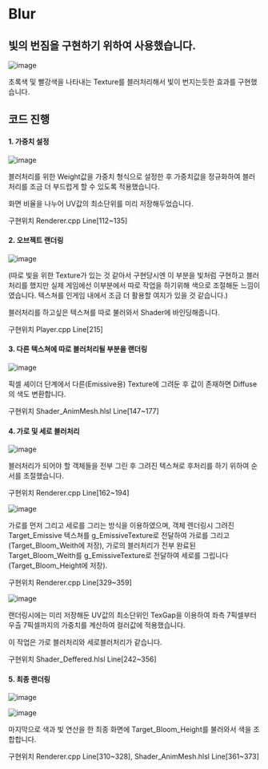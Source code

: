 # Blur

## 빛의 번짐을 구현하기 위하여 사용했습니다.

![image](https://github.com/KimDaeMins/Portfolio/assets/68540137/03054a7c-0fcd-465f-aae2-259deb180b40)

초록색 및 빨강색을 나타내는 Texture를 블러처리해서 빛이 번지는듯한 효과를 구현했습니다. 

## 코드 진행

#### 1. 가중치 설정

![image](https://github.com/KimDaeMins/Portfolio/assets/68540137/d1d32074-96e3-4c5d-a991-a39919b20b65)

블러처리를 위한 Weight값을 가중치 형식으로 설정한 후 가중치값을 정규화하여 블러처리를 조금 더 부드럽게 할 수 있도록 적용했습니다.

화면 비율을 나누어 UV값의 최소단위를 미리 저장해두었습니다.

구현위치 Renderer.cpp Line[112~135]

#### 2. 오브젝트 랜더링

![image](https://github.com/KimDaeMins/Portfolio/assets/68540137/6bac6281-bc90-4a55-b31a-82ba1f8b5940)

(따로 빛을 위한 Texture가 있는 것 같아서 구현당시엔 이 부분을 빛처럼 구현하고 블러처리를 했지만 실제 게임에선 이부분에서 따로 작업을 하기위해 색으로 조절해둔 느낌이였습니다. 텍스쳐를 인게임 내에서 조금 더 활용할 여지가 있을 것 같습니다.)

블러처리를 하고싶은 텍스쳐를 따로 불러와서 Shader에 바인딩해줍니다.

구현위치 Player.cpp Line[215]

#### 3. 다른 텍스쳐에 따로 블러처리될 부분을 랜더링

![image](https://github.com/KimDaeMins/Portfolio/assets/68540137/726bd2c6-5004-468e-9730-60d20d908261)

픽셀 셰이더 단계에서 다른(Emissive용) Texture에 그려둔 후 값이 존재하면 Diffuse의 색도 변환합니다.

구현위치 Shader_AnimMesh.hlsl Line[147~177]

#### 4. 가로 및 세로 블러처리

![image](https://github.com/KimDaeMins/Portfolio/assets/68540137/5e392c3d-14a5-4693-b78c-7578198daa95)

블러처리가 되어야 할 객체들을 전부 그린 후 그려진 텍스쳐로 후처리를 하기 위하여 순서를 조절했습니다.

구현위치 Renderer.cpp Line[162~194]

![image](https://github.com/KimDaeMins/Portfolio/assets/68540137/19558dac-5db8-4c64-98a1-6a204e821227)

가로를 먼저 그리고 세로를 그리는 방식을 이용하였으며, 객체 렌더링시 그려진 Target_Emissive 텍스쳐를 g_EmissiveTexture로 전달하여 가로를 그리고(Target_Bloom_Weith에 저장), 가로의 블러처리가 전부 완료된 Target_Bloom_Weith를 g_EmissiveTexture로 전달하여 세로를 그립니다(Target_Bloom_Height에 저장).

구현위치 Renderer.cpp Line[329~359]

![image](https://github.com/KimDaeMins/Portfolio/assets/68540137/bd86c0af-e8c4-4c5f-840b-da5c355c5371)

랜더링시에는 미리 저장해둔 UV값의 최소단위인 TexGap을 이용하여 좌측 7픽셀부터 우츨 7픽셀까지의 가중치를 계산하여 컬러값에 적용했습니다.

이 작업은 가로 블러처리와 세로블러처리가 같습니다.

구현위치 Shader_Deffered.hlsl Line[242~356]

#### 5. 최종 랜더링

![image](https://github.com/KimDaeMins/Portfolio/assets/68540137/dc523507-7140-43b7-baad-b4e01127d92a)

![image](https://github.com/KimDaeMins/Portfolio/assets/68540137/60a93bb4-32de-419b-82cb-f7dc7deb863c)

마지막으로 색과 빛 연산을 한 최종 화면에 Target_Bloom_Height를 불러와서 색을 조합합니다.

구현위치 Renderer.cpp Line[310~328], Shader_AnimMesh.hlsl Line[361~373]
